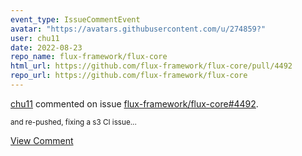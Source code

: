 ```yaml
---
event_type: IssueCommentEvent
avatar: "https://avatars.githubusercontent.com/u/274859?"
user: chu11
date: 2022-08-23
repo_name: flux-framework/flux-core
html_url: https://github.com/flux-framework/flux-core/pull/4492
repo_url: https://github.com/flux-framework/flux-core
---
```


<a href='https://github.com/chu11' target='_blank'>chu11</a> commented on issue <a href='https://github.com/flux-framework/flux-core/pull/4492' target='_blank'>flux-framework/flux-core#4492</a>.

<small>and re-pushed, fixing a s3 CI issue...</small>

<a href='https://github.com/flux-framework/flux-core/pull/4492' target='_blank'>View Comment</a>